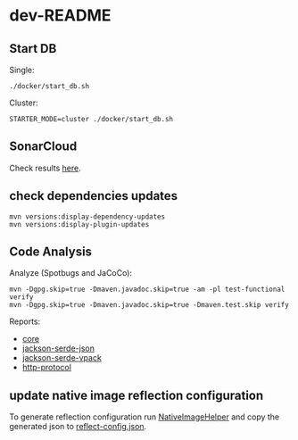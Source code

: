# dev-README

## Start DB
Single:
```
./docker/start_db.sh
```
Cluster:
```
STARTER_MODE=cluster ./docker/start_db.sh
```

## SonarCloud
Check results [here](https://sonarcloud.io/project/overview?id=arangodb_arangodb-java-driver).

## check dependencies updates
```shell
mvn versions:display-dependency-updates
mvn versions:display-plugin-updates
```

## Code Analysis
Analyze (Spotbugs and JaCoCo):
```
mvn -Dgpg.skip=true -Dmaven.javadoc.skip=true -am -pl test-functional verify
mvn -Dgpg.skip=true -Dmaven.javadoc.skip=true -Dmaven.test.skip verify
```
Reports:
- [core](core/target/site/jacoco/index.html)
- [jackson-serde-json](jackson-serde-json/target/site/jacoco/index.html)
- [jackson-serde-vpack](jackson-serde-vpack/target/site/jacoco/index.html)
- [http-protocol](http-protocol/target/site/jacoco/index.html)

## update native image reflection configuration
To generate reflection configuration run [NativeImageHelper](./driver/src/test/java/helper/NativeImageHelper.java) and 
copy the generated json to 
[reflect-config.json](./driver/src/main/resources/META-INF/native-image/com.arangodb/arangodb-java-driver/reflect-config.json).
